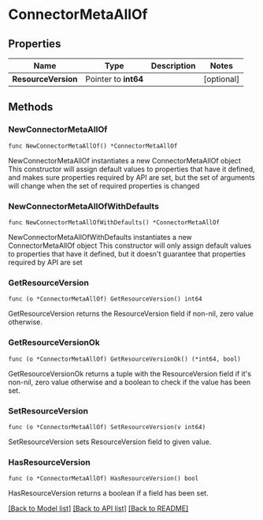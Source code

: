 # ConnectorMetaAllOf

## Properties

Name | Type | Description | Notes
------------ | ------------- | ------------- | -------------
**ResourceVersion** | Pointer to **int64** |  | [optional] 

## Methods

### NewConnectorMetaAllOf

`func NewConnectorMetaAllOf() *ConnectorMetaAllOf`

NewConnectorMetaAllOf instantiates a new ConnectorMetaAllOf object
This constructor will assign default values to properties that have it defined,
and makes sure properties required by API are set, but the set of arguments
will change when the set of required properties is changed

### NewConnectorMetaAllOfWithDefaults

`func NewConnectorMetaAllOfWithDefaults() *ConnectorMetaAllOf`

NewConnectorMetaAllOfWithDefaults instantiates a new ConnectorMetaAllOf object
This constructor will only assign default values to properties that have it defined,
but it doesn't guarantee that properties required by API are set

### GetResourceVersion

`func (o *ConnectorMetaAllOf) GetResourceVersion() int64`

GetResourceVersion returns the ResourceVersion field if non-nil, zero value otherwise.

### GetResourceVersionOk

`func (o *ConnectorMetaAllOf) GetResourceVersionOk() (*int64, bool)`

GetResourceVersionOk returns a tuple with the ResourceVersion field if it's non-nil, zero value otherwise
and a boolean to check if the value has been set.

### SetResourceVersion

`func (o *ConnectorMetaAllOf) SetResourceVersion(v int64)`

SetResourceVersion sets ResourceVersion field to given value.

### HasResourceVersion

`func (o *ConnectorMetaAllOf) HasResourceVersion() bool`

HasResourceVersion returns a boolean if a field has been set.


[[Back to Model list]](../README.md#documentation-for-models) [[Back to API list]](../README.md#documentation-for-api-endpoints) [[Back to README]](../README.md)


